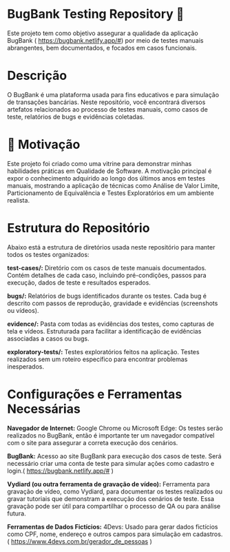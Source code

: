 # BugBank Testing Repository 🐞

Este projeto tem como objetivo assegurar a qualidade da aplicação BugBank ( https://bugbank.netlify.app/#) por meio de testes manuais abrangentes, bem documentados, e focados em casos funcionais.

# Descrição
O BugBank é uma plataforma usada para fins educativos e para simulação de transações bancárias. Neste repositório, você encontrará diversos artefatos relacionados ao processo de testes manuais, como casos de teste, relatórios de bugs e evidências coletadas.

# 🎯 Motivação
Este projeto foi criado como uma vitrine para demonstrar minhas habilidades práticas em Qualidade de Software. A motivação principal é expor o conhecimento adquirido ao longo dos últimos anos em testes manuais, mostrando a aplicação de técnicas como Análise de Valor Limite, Particionamento de Equivalência e Testes Exploratórios em um ambiente realista.

# Estrutura do Repositório
Abaixo está a estrutura de diretórios usada neste repositório para manter todos os testes organizados:

**test-cases/:** Diretório com os casos de teste manuais documentados.
Contém detalhes de cada caso, incluindo pré-condições, passos para execução, dados de teste e resultados esperados.

**bugs/:** Relatórios de bugs identificados durante os testes.
Cada bug é descrito com passos de reprodução, gravidade e evidências (screenshots ou vídeos).

**evidence/:** Pasta com todas as evidências dos testes, como capturas de tela e vídeos.
Estruturada para facilitar a identificação de evidências associadas a casos ou bugs.

**exploratory-tests/:** Testes exploratórios feitos na aplicação.
Testes realizados sem um roteiro específico para encontrar problemas inesperados.

# Configurações e Ferramentas Necessárias

**Navegador de Internet:**
Google Chrome ou Microsoft Edge: Os testes serão realizados no BugBank, então é importante ter um navegador compatível com o site para assegurar a correta execução dos cenários.

**BugBank:**
Acesso ao site BugBank para execução dos casos de teste. Será necessário criar uma conta de teste para simular ações como cadastro e login.( https://bugbank.netlify.app/# )

**Vydiard (ou outra ferramenta de gravação de vídeo):**
Ferramenta para gravação de vídeo, como Vydiard, para documentar os testes realizados ou gravar tutoriais que demonstram a execução dos cenários de teste. Essa gravação pode ser útil para compartilhar o processo de QA ou para análise futura.

**Ferramentas de Dados Fictícios:**
4Devs: Usado para gerar dados fictícios como CPF, nome, endereço e outros campos para simulação em cadastros. ( https://www.4devs.com.br/gerador_de_pessoas )

